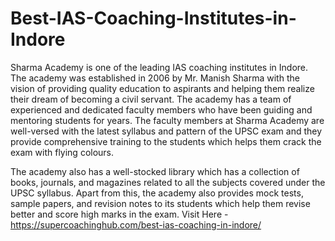 # Best-IAS-Coaching-Institutes-in-Indore
Sharma Academy is one of the leading IAS coaching institutes in Indore. The academy was established in 2006 by Mr. Manish Sharma with the vision of providing quality education to aspirants and helping them realize their dream of becoming a civil servant.
The academy has a team of experienced and dedicated faculty members who have been guiding and mentoring students for years. The faculty members at Sharma Academy are well-versed with the latest syllabus and pattern of the UPSC exam and they provide comprehensive training to the students which helps them crack the exam with flying colours.

The academy also has a well-stocked library which has a collection of books, journals, and magazines related to all the subjects covered under the UPSC syllabus. Apart from this, the academy also provides mock tests, sample papers, and revision notes to its students which help them revise better and score high marks in the exam.
Visit Here - https://supercoachinghub.com/best-ias-coaching-in-indore/
